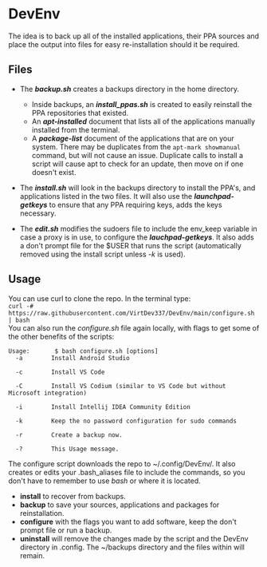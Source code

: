 # DevEnv
The idea is to back up all of the installed applications, their PPA sources and place the output into files for easy re-installation should it be required.

## Files
- The ***backup.sh*** creates a backups directory in the home directory.  
  - Inside backups, an ***install_ppas.sh*** is created to easily reinstall the PPA repositories that existed.  
  - An ***apt-installed*** document that lists all of the applications manually installed from the terminal.
  - A ***package-list*** document of the applications that are on your system.  There may be duplicates from the `apt-mark showmanual` command, but will not cause an issue.  Duplicate calls to install a script will cause apt to check for an update, then move on if one doesn't exist.

- The ***install.sh*** will look in the backups directory to install the PPA's, and applications listed in the two files.  It will also use the ***launchpad-getkeys*** to ensure that any PPA requiring keys, adds the keys necessary.

- The ***edit.sh*** modifies the sudoers file to include the env_keep variable in case a proxy is in use, to configure the ***lauchpad-getkeys***. It also adds a don't prompt file for the $USER that runs the script (automatically removed using the install script unless *-k* is used).

## Usage
You can use curl to clone the repo.  In the terminal type: <br>
`curl -# https://raw.githubusercontent.com/VirtDev337/DevEnv/main/configure.sh | bash` <br>  You can also run the *configure.sh* file again locally, with flags to get some of the other benefits of the scripts:
<div>
  
```
Usage:       $ bash configure.sh [options]
  -a        Install Android Studio

  -c        Install VS Code

  -C        Install VS Codium (similar to VS Code but without Microsoft integration)

  -i        Install Intellij IDEA Community Edition

  -k        Keep the no password configuration for sudo commands

  -r        Create a backup now.

  -?        This Usage message.
```
  
</div>

The configure script downloads the repo to ~/.config/DevEnv/.  It also creates or edits your .bash_aliases file to include the commands, so you don't have to remember to use *bash* or where it is located.  
- **install** to recover from backups.
- **backup** to save your sources, applications and packages for reinstallation.
- **configure** with the flags you want to add software, keep the don't prompt file or run a backup.
- **uninstall** will remove the changes made by the script and the DevEnv directory in .config.  The ~/backups directory and the files within will remain.
